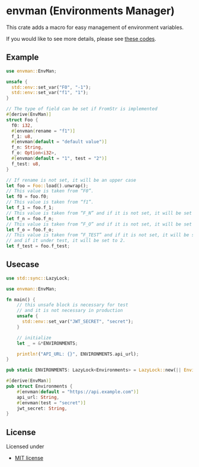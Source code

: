 # envman (Environments Manager)

This crate adds a macro for easy management of environment variables.

If you would like to see more details, please see [these codes](https://github.com/moriyoshi-kasuga/envman/tree/main/envman/tests).

## Example

```rust
use envman::EnvMan;

unsafe {
  std::env::set_var("F0", "-1");
  std::env::set_var("f1", "1");
}

// The type of field can be set if FromStr is implemented
#[derive(EnvMan)]
struct Foo {
  f0: i32,
  #[envman(rename = "f1")]
  f_1: u8,
  #[envman(default = "default value")]
  f_n: String,
  f_o: Option<i32>,
  #[envman(default = "1", test = "2")]
  f_test: u8,
}

// If rename is not set, it will be an upper case
let foo = Foo::load().unwrap();
// This value is taken from “F0”.
let f0 = foo.f0;
// This value is taken from “f1”.
let f_1 = foo.f_1;
// This value is taken from “F_N” and if it is not set, it will be set to “default value”.
let f_n = foo.f_n;
// This value is taken from “F_O” and if it is not set, it will be set to None.
let f_o = foo.f_o;
// This value is taken from “F_TEST” and if it is not set, it will be set to 1.
// and if it under test, it will be set to 2.
let f_test = foo.f_test;
```

## Usecase

```rust
use std::sync::LazyLock;

use envman::EnvMan;

fn main() {
    // this unsafe block is necessary for test
    // and it is not necessary in production
    unsafe {
      std::env::set_var("JWT_SECRET", "secret");
    }

    // initialize
    let _ = &*ENVIRONMENTS;

    println!("API_URL: {}", ENVIRONMENTS.api_url);
}

pub static ENVIRONMENTS: LazyLock<Environments> = LazyLock::new(|| Environments::load().unwrap());

#[derive(EnvMan)]
pub struct Environments {
    #[envman(default = "https://api.example.com")]
    api_url: String,
    #[envman(test = "secret")]
    jwt_secret: String,
}
```

## License

Licensed under

- [MIT license](https://github.com/moriyoshi-kasuga/envman/blob/main/LICENSE)
